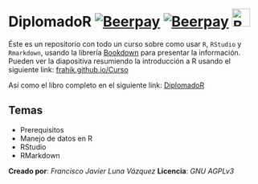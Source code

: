 # DiplomadoR  [![Beerpay](https://beerpay.io/frahik/Curso/make-wish.svg?style=flat)](https://beerpay.io/frahik/Curso) [![Beerpay](https://beerpay.io/frahik/Curso/badge.svg?style=plastic)](https://beerpay.io/frahik/Curso) <a href='https://ko-fi.com/A465OV9' target='_blank'><img height='36' style='border:0px;height:36px;' src='https://az743702.vo.msecnd.net/cdn/kofi2.png?v=0' border='0' alt='Buy Me a Coffee at ko-fi.com' /></a>

Éste es un repositorio con todo un curso sobre como usar `R`, `RStudio` y  `Rmarkdown`, usando la librería [Bookdown](http://bookdown.org/) para presentar la información.
Pueden ver la diapositiva resumiendo la introducción a R usando el siguiente link: [frahik.github.io/Curso](https://frahik.github.io/Curso)

Así como el libro completo en el siguiente link:
[DiplomadoR](https://frahik.github.io/DiplomadoR/)


## Temas
 - Prerequisitos
 - Manejo de datos en R
 - RStudio
 - RMarkdown
 
**Creado por**: _Francisco Javier Luna Vázquez_
**Licencia**: _GNU AGPLv3_
